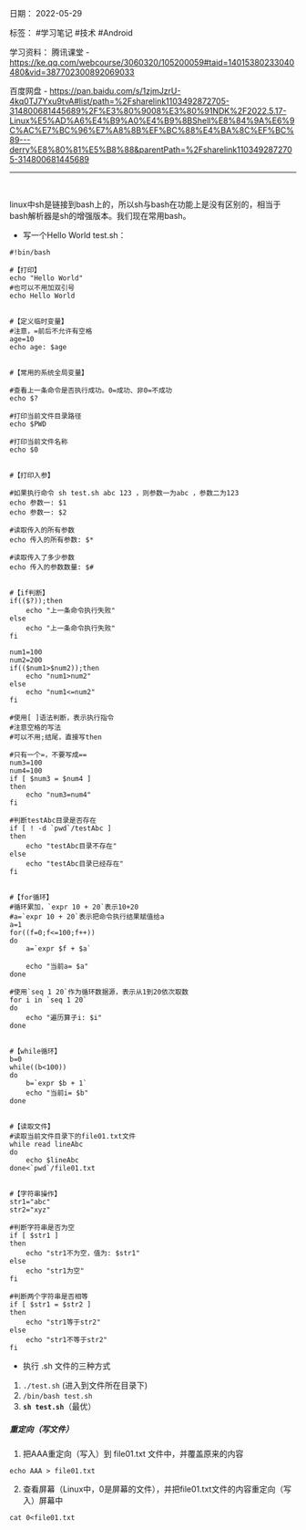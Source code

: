  日期： 2022-05-29

标签： #学习笔记 #技术 #Android 

学习资料： 
腾讯课堂 - https://ke.qq.com/webcourse/3060320/105200059#taid=14015380233040480&vid=387702300892069033

百度网盘 - https://pan.baidu.com/s/1zjmJzrU-4kq0TJ7Yxu9tvA#list/path=%2Fsharelink1103492872705-314800681445689%2F%E3%80%9008%E3%80%91NDK%2F2022.5.17-Linux%E5%AD%A6%E4%B9%A0%E4%B9%8BShell%E8%84%9A%E6%9C%AC%E7%BC%96%E7%A8%8B%EF%BC%88%E4%BA%8C%EF%BC%89---derry%E8%80%81%E5%B8%88&parentPath=%2Fsharelink1103492872705-314800681445689

---
<br>

linux中sh是链接到bash上的，所以sh与bash在功能上是没有区别的，相当于bash解析器是sh的增强版本。我们现在常用bash。

- 写一个Hello World
test.sh：
```shell
#!bin/bash

#【打印】
echo "Hello World"
#也可以不用加双引号
echo Hello World


#【定义临时变量】
#注意，=前后不允许有空格
age=10
echo age: $age


#【常用的系统全局变量】

#查看上一条命令是否执行成功。0=成功、非0=不成功
echo $?

#打印当前文件目录路径
echo $PWD

#打印当前文件名称
echo $0


#【打印入参】

#如果执行命令 sh test.sh abc 123 ，则参数一为abc ，参数二为123
echo 参数一: $1
echo 参数一: $2

#读取传入的所有参数
echo 传入的所有参数: $*

#读取传入了多少参数
echo 传入的参数数量: $#


#【if判断】
if(($?));then
	echo "上一条命令执行失败"
else
	echo "上一条命令执行失败"
fi

num1=100
num2=200
if(($num1>$num2));then
	echo "num1>num2"
else
	echo "num1<=num2"
fi

#使用[ ]语法判断，表示执行指令
#注意空格的写法
#可以不用;结尾，直接写then

#只有一个=，不要写成==
num3=100
num4=100
if [ $num3 = $num4 ]
then
	echo "num3=num4"
fi

#判断testAbc目录是否存在
if [ ! -d `pwd`/testAbc ]
then
	echo "testAbc目录不存在"
else
	echo "testAbc目录已经存在"
fi


#【for循环】
#循环累加，`expr 10 + 20`表示10+20
#a=`expr 10 + 20`表示把命令执行结果赋值给a
a=1
for((f=0;f<=100;f++))
do
	a=`expr $f + $a`
	
	echo "当前a= $a"
done

#使用`seq 1 20`作为循环数据源，表示从1到20依次取数
for i in `seq 1 20`
do
	echo "遍历算子i: $i"
done 


#【while循环】
b=0
while((b<100))
do
	b=`expr $b + 1`
	echo "当前i= $b"
done


#【读取文件】
#读取当前文件目录下的file01.txt文件
while read lineAbc
do
	echo $lineAbc
done<`pwd`/file01.txt


#【字符串操作】
str1="abc"
str2="xyz"

#判断字符串是否为空
if [ $str1 ]
then
	echo "str1不为空，值为: $str1"
else
	echo "str1为空"
fi

#判断两个字符串是否相等
if [ $str1 = $str2 ]
then
	echo "str1等于str2"
else
	echo "str1不等于str2"
fi
```

- 执行 .sh 文件的三种方式
1. `./test.sh` (进入到文件所在目录下)
2. `/bin/bash test.sh`
3. **`sh test.sh`**（最优）

##### 重定向（写文件）
1. 把AAA重定向（写入）到 file01.txt 文件中，并覆盖原来的内容
```shell 
echo AAA > file01.txt
```

2. 查看屏幕（Linux中，0是屏幕的文件），并把file01.txt文件的内容重定向（写入）屏幕中
```shell
cat 0<file01.txt
```

<br>

#####
